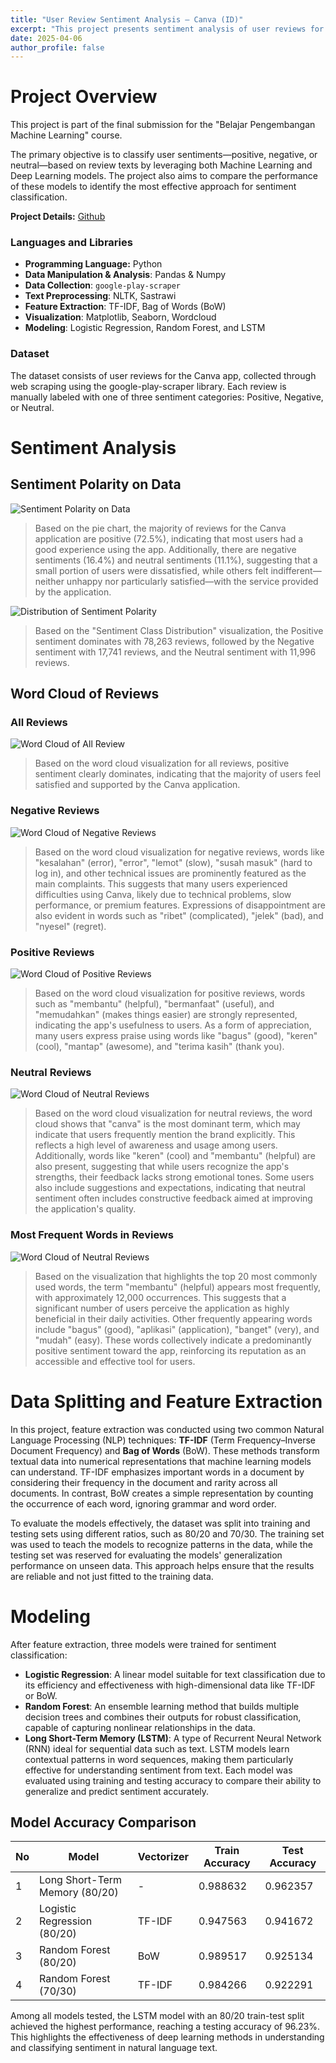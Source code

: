 ```yaml
---
title: "User Review Sentiment Analysis – Canva (ID)"
excerpt: "This project presents sentiment analysis of user reviews for the Canva app collected from the Google Play Store. The project applies Machine Learning and Deep Learning models (Logistic Regression, Random Forest, and LSTM) to classify the reviews into positive, negative, or neutral sentiments. Feature extraction is performed using TF-IDF and Bag of Words."
date: 2025-04-06
author_profile: false
---
```


# Project Overview
This project is part of the final submission for the "Belajar Pengembangan Machine Learning" course. 

The primary objective is to classify user sentiments—positive, negative, or neutral—based on review texts by leveraging both Machine Learning and Deep Learning models. The project also aims to compare the performance of these models to identify the most effective approach for sentiment classification.

**Project Details:** [Github](https://github.com/camelliatea/dicoding-proyek-analisis-sentimen/)

### Languages and Libraries
- **Programming Language:** Python
- **Data Manipulation & Analysis**: Pandas & Numpy
- **Data Collection**: `google-play-scraper`
- **Text Preprocessing**: NLTK, Sastrawi
- **Feature Extraction**: TF-IDF, Bag of Words (BoW)
- **Visualization**: Matplotlib, Seaborn, Wordcloud
- **Modeling**: Logistic Regression, Random Forest, and LSTM

### Dataset
The dataset consists of user reviews for the Canva app, collected through web scraping using the google-play-scraper library. Each review is manually labeled with one of three sentiment categories: Positive, Negative, or Neutral.


# Sentiment Analysis
## Sentiment Polarity on Data
![Sentiment Polarity on Data](/images/projects/3/image.png)
> Based on the pie chart, the majority of reviews for the Canva application are positive (72.5%), indicating that most users had a good experience using the app. Additionally, there are negative sentiments (16.4%) and neutral sentiments (11.1%), suggesting that a small portion of users were dissatisfied, while others felt indifferent—neither unhappy nor particularly satisfied—with the service provided by the application.

![Distribution of Sentiment Polarity](/images/projects/3/image-5.png)
>Based on the "Sentiment Class Distribution" visualization, the Positive sentiment dominates with 78,263 reviews, followed by the Negative sentiment with 17,741 reviews, and the Neutral sentiment with 11,996 reviews.

## Word Cloud of Reviews

### All Reviews
![Word Cloud of All Review](/images/projects/3/image-1.png)
>Based on the word cloud visualization for all reviews, positive sentiment clearly dominates, indicating that the majority of users feel satisfied and supported by the Canva application.

### Negative Reviews
![Word Cloud of Negative Reviews](/images/projects/3/image-2.png)
>Based on the word cloud visualization for negative reviews, words like "kesalahan" (error), "error", "lemot" (slow), "susah masuk" (hard to log in), and other technical issues are prominently featured as the main complaints. This suggests that many users experienced difficulties using Canva, likely due to technical problems, slow performance, or premium features. Expressions of disappointment are also evident in words such as "ribet" (complicated), "jelek" (bad), and "nyesel" (regret).

### Positive Reviews
![Word Cloud of Positive Reviews](/images/projects/3/image-3.png)
>Based on the word cloud visualization for positive reviews, words such as "membantu" (helpful), "bermanfaat" (useful), and "memudahkan" (makes things easier) are strongly represented, indicating the app's usefulness to users. As a form of appreciation, many users express praise using words like "bagus" (good), "keren" (cool), "mantap" (awesome), and "terima kasih" (thank you).

### Neutral Reviews
![Word Cloud of Neutral Reviews](/images/projects/3/image-4.png)
>Based on the word cloud visualization for neutral reviews, the word cloud shows that "canva" is the most dominant term, which may indicate that users frequently mention the brand explicitly. This reflects a high level of awareness and usage among users. Additionally, words like "keren" (cool) and "membantu" (helpful) are also present, suggesting that while users recognize the app's strengths, their feedback lacks strong emotional tones. Some users also include suggestions and expectations, indicating that neutral sentiment often includes constructive feedback aimed at improving the application's quality.

### Most Frequent Words in Reviews
![Word Cloud of Neutral Reviews](/images/projects/3/image-6.png)
>Based on the visualization that highlights the top 20 most commonly used words, the term "membantu" (helpful) appears most frequently, with approximately 12,000 occurrences. This suggests that a significant number of users perceive the application as highly beneficial in their daily activities. Other frequently appearing words include "bagus" (good), "aplikasi" (application), "banget" (very), and "mudah" (easy). These words collectively indicate a predominantly positive sentiment toward the app, reinforcing its reputation as an accessible and effective tool for users.

# Data Splitting and Feature Extraction
In this project, feature extraction was conducted using two common Natural Language Processing (NLP) techniques: **TF-IDF** (Term Frequency–Inverse Document Frequency) and **Bag of Words** (BoW). These methods transform textual data into numerical representations that machine learning models can understand. TF-IDF emphasizes important words in a document by considering their frequency in the document and rarity across all documents. In contrast, BoW creates a simple representation by counting the occurrence of each word, ignoring grammar and word order.

To evaluate the models effectively, the dataset was split into training and testing sets using different ratios, such as 80/20 and 70/30. The training set was used to teach the models to recognize patterns in the data, while the testing set was reserved for evaluating the models' generalization performance on unseen data. This approach helps ensure that the results are reliable and not just fitted to the training data.

# Modeling
After feature extraction, three models were trained for sentiment classification:
- **Logistic Regression**: A linear model suitable for text classification due to its efficiency and effectiveness with high-dimensional data like TF-IDF or BoW.
- **Random Forest**: An ensemble learning method that builds multiple decision trees and combines their outputs for robust classification, capable of capturing nonlinear relationships in the data.
- **Long Short-Term Memory (LSTM)**: A type of Recurrent Neural Network (RNN) ideal for sequential data such as text. LSTM models learn contextual patterns in word sequences, making them particularly effective for understanding sentiment from text.
Each model was evaluated using training and testing accuracy to compare their ability to generalize and predict sentiment accurately.

## Model Accuracy Comparison

| No | Model                            | Vectorizer | Train Accuracy | Test Accuracy |
|----|----------------------------------|------------|----------------|---------------|
| 1  | Long Short-Term Memory (80/20)   | -          | 0.988632       | 0.962357      |
| 2  | Logistic Regression (80/20)      | TF-IDF     | 0.947563       | 0.941672      |
| 3  | Random Forest (80/20)            | BoW        | 0.989517       | 0.925134      |
| 4  | Random Forest (70/30)            | TF-IDF     | 0.984266       | 0.922291      |

Among all models tested, the LSTM model with an 80/20 train-test split achieved the highest performance, reaching a testing accuracy of 96.23%. This highlights the effectiveness of deep learning methods in understanding and classifying sentiment in natural language text.